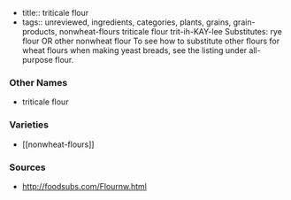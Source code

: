 - title:: triticale flour
- tags:: unreviewed, ingredients, categories, plants, grains, grain-products, nonwheat-flours
triticale flour trit-ih-KAY-lee Substitutes: rye flour OR other nonwheat flour To see how to substitute other flours for wheat flours when making yeast breads, see the listing under all-purpose flour.

### Other Names

* triticale flour

### Varieties

* [[nonwheat-flours]]

### Sources
* http://foodsubs.com/Flournw.html
